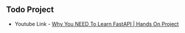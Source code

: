 ## Todo Project

- Youtube Link - [Why You NEED To Learn FastAPI | Hands On Project
](https://www.youtube.com/watch?v=cbASjoZZGIw)